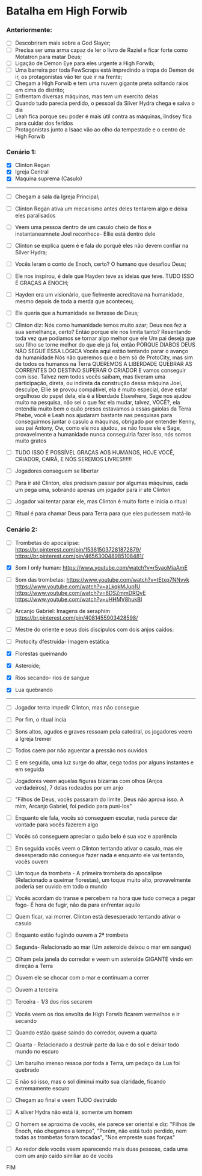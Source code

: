 # Batalha em High Forwib

### Anteriormente:

- [ ] Descobriram mais sobre a God Slayer;
- [ ] Precisa ser uma arma capaz de ler o livro de Raziel e ficar forte como Metatron para matar Deus;
- [ ] Ligação de Demon Eye para eles urgente a High Forwib;
- [ ] Uma barreira por toda FewScraps está impredindo a tropa do Demon de ir, os protagonistas vão ter que ir na frente;
- [ ] Chegam a High Forwib e tem uma nuvem gigante preta soltando raios em cima do distrito;
- [ ] Enfrentam diversas máquinas, mas tem um exercito delas
- [ ] Quando tudo parecia perdido, o pessoal da Silver Hydra chega e salva o dia
- [ ] Leah fica porque seu poder é mais útil contra as máquinas, lindsey fica para cuidar dos feridos
- [ ] Protagonistas junto a Isaac vão ao olho da tempestade e o centro de High Forwib

### Cenário 1:

- [x] Clinton Regan
- [x] Igreja Central
- [x] Maquina suprema (Casulo)

---

- [ ] Chegam a sala da Igreja Principal;
- [ ] Clinton Regan ativa um mecanismo antes deles tentarem algo e deixa eles paralisados
- [ ] Veem uma pessoa dentro de um casulo cheio de fios e instantaneamnete Joel reconhece- Ellie está dentro dele
- [ ] Clinton se explica quem é e fala do porquê eles não devem confiar na Silver Hydra;
- [ ] Vocês leram o conto de Enoch, certo? O humano que desafiou Deus;
- [ ] Ele nos inspirou, é dele que Hayden teve as ideias que teve. TUDO ISSO É GRAÇAS A ENOCH;
- [ ] Hayden era um visionário, que fielmente acreditava na humanidade, mesmo depois de toda a merda que aconteceu;
- [ ] Ele queria que a humanidade se livrasse de Deus;

- [ ] Clinton diz:
      Nós como humanidade temos muito azar;
      Deus nos fez a sua semelhança, certo? Então porque ele nos limita tanto? Resentando toda vez que podiamos se tornar algo melhor que ele
      Um pai deseja que seu filho se torne melhor do que ele já foi, então PORQUE DIABOS DEUS NÃO SEGUE ESSA LÓGICA
      Vocês aqui estão tentando parar o avanço da humanidade
      Nós não queremos que o bem só de ProtoCity, mas sim de todos os humanos na Terra
      QUEREMOS A LIBERDADE
      QUEBRAR AS CORRENTES DO DESTINO
      SUPERAR O CRIADOR
      E vamos conseguir com isso. Talvez nem todos vocês saibam, mas tiveram uma participação, direta, ou indireta da construção dessa máquina
      Joel, desculpe, Ellie se provou compátivel, ela é muito especial, deve estar orgulhoso do papel dela, ela é a liberdade
      Elsewhere, Sage nos ajudou muito na pesquisa, não sei o que fez ela mudar, talvez, VOCÊ?, ela entendia muito bem o quão presos estavamos a essas gaiolas da Terra
      Phebe, você e Leah nos ajudaram bastante nas pesquisas para conseguirmos juntar o casulo a máquinas, obrigado por entender
      Kenny, seu pai Antony, Ow, como ele nos ajudou, se não fosse ele e Sage, provavelmente a humanidade nunca conseguiria fazer isso, nós somos muito gratos

- [ ] TUDO ISSO É POSSÍVEL GRAÇAS AOS HUMANOS, HOJE VOCÊ, CRIADOR, CAIRÁ, E NÓS SEREMOS LIVRES!!!!!!
- [ ] Jogadores conseguem se libertar
- [ ] Para ir até Clinton, eles precisam passar por algumas máquinas, cada um pega uma, sobrando apenas um jogador para ir até Clinton
- [ ] Jogador vai tentar parar ele, mas Clinton é muito forte e inicia o ritual
- [ ] Ritual é para chamar Deus para Terra para que eles pudessem matá-lo

### Cenário 2:

- [ ] Trombetas do apocalipse:
      https://br.pinterest.com/pin/153615037281872879/
      https://br.pinterest.com/pin/465630048985108481/
      
- [x] Som I only human:
      https://www.youtube.com/watch?v=r5yaoMjaAmE
- [ ] Som das trombetas:
      https://www.youtube.com/watch?v=tEtxp7NNvvk
      https://www.youtube.com/watch?v=aLkqkMJup1U
      https://www.youtube.com/watch?v=8DSZmmDRQyE
      https://www.youtube.com/watch?v=uHHMV8hukBI
      
- [ ] Arcanjo Gabriel:
      Imagens de seraphim
      https://br.pinterest.com/pin/4081455903428598/
- [ ] Mestre do oriente e seus dois discipulos com dois anjos caídos:
- [ ] Protocity dfestruída- Imagem estática
- [x] Florestas queimando
- [x] Asteroíde;
- [x] Rios secando- rios de sangue
- [x] Lua quebrando


---

- [ ] Jogador tenta impedir Clinton, mas não consegue
- [ ] Por fim, o ritual incia
- [ ] Sons altos, agudos e graves ressoam pela catedral, os jogadores veem a Igreja tremer
- [ ] Todos caem por não aguentar a pressão nos ouvidos
- [ ] E em seguida, uma luz surge do altar, cega todos por alguns instantes e em seguida
- [ ] Jogadores veem aquelas figuras bizarras com olhos (Anjos verdadeiros), 7 delas rodeados por um anjo
- [ ] "Filhos de Deus, vocês passaram do limite. Deus não aprova isso. A mim, Arcanjo Gabriel, foi pedido para puni-los"
- [ ] Enquanto ele fala, vocês só conseguem escutar, nada parece dar vontade para vocês fazerem algo
- [ ] Vocês só conseguem apreciar o quão belo é sua voz e aparência
- [ ] Em seguida vocês veem o Clinton tentando ativar o casulo, mas ele desesperado não consegue fazer nada e enquanto ele vai tentando, vocês ouvem
- [ ] Um toque da trombeta - A primeira trombeta do apocalipse (Relacionado a queimar florestas), um toque muito alto, provavelmente poderia ser ouvido em todo o mundo

- [ ] Vocês acordam do transe e percebem na hora que tudo começa a pegar fogo- É hora de fugir, não da para enfrentar aquilo
- [ ] Quem ficar, vai morrer. Clinton está desesperado tentando ativar o casulo

- [ ] Enquanto estão fugindo ouvem a 2ª trombeta
- [ ] Segunda- Relacionado ao mar (Um asteroide deixou o mar em sangue)
- [ ] Olham pela janela do corredor e veem um asteroide GIGANTE vindo em direção a Terra
- [ ] Ouvem ele se chocar com o mar e continuam a correr

- [ ] Ouvem a terceira
- [ ] Terceira - 1/3 dos rios secarem
- [ ] Vocês veem os rios envolta de High Forwib ficarem vermelhos e ir secando

- [ ] Quando estão quase saindo do corredor, ouvem a quarta
- [ ] Quarta - Relacionado a destruir parte da lua e do sol e deixar todo mundo no escuro
- [ ] Um barulho imenso ressoa por toda a Terra, um pedaço da Lua foi quebrado
- [ ] E não só isso, mas o sol diminui muito sua claridade, ficando extremamente escuro

- [ ] Chegam ao final e veem TUDO destruído
- [ ] A silver Hydra não está lá, somente um homem
- [ ] O homem se aproxima de vocês, ele parece ser oriental e diz:
      "Filhos de Enoch, não chegamos a tempo", "Porém, não está tudo perdido, nem todas as trombetas foram tocadas", "Nos empreste suas forças"
- [ ] Ao redor dele vocês veem aparecendo mais duas pessoas, cada uma com um anjo caído similiar ao de vocês

FIM


